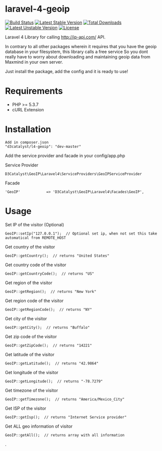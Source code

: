 laravel-4-geoip
===============

[![Build Status](https://api.travis-ci.org/D3Catalyst/laravel-4-geoip.svg)](https://travis-ci.org/D3Catalyst/laravel-4-geoip) [![Latest Stable Version](https://poser.pugx.org/d3catalyst/l4-geoip/v/stable.svg)](https://packagist.org/packages/d3catalyst/l4-geoip) [![Total Downloads](https://poser.pugx.org/d3catalyst/l4-geoip/downloads.svg)](https://packagist.org/packages/d3catalyst/l4-geoip) [![Latest Unstable Version](https://poser.pugx.org/d3catalyst/l4-geoip/v/unstable.svg)](https://packagist.org/packages/d3catalyst/l4-geoip) [![License](https://poser.pugx.org/d3catalyst/l4-geoip/license.svg)](https://packagist.org/packages/d3catalyst/l4-geoip)

Laravel 4 Library for calling http://ip-api.com/ API.

In contrary to all other packages wherein it requires that you have the geoip database in your filesystem, this library calls a free service
So you dont really have to worry about downloading and maintaining geoip data from Maxmind in your own server.

Just install the package, add the config and it is ready to use!


Requirements
============

* PHP >= 5.3.7
* cURL Extension

Installation
============

    Add in composer.json
    "d3catalyst/l4-geoip": "dev-master"

Add the service provider and facade in your config/app.php

Service Provider

    D3Catalyst\GeoIP\Laravel4\ServiceProviders\GeoIPServiceProvider

Facade

    'GeoIP'            => 'D3Catalyst\GeoIP\Laravel4\Facades\GeoIP',

Usage
=====

Set IP of the visitor (Optional)

    GeoIP::setIp("127.0.0.1");  // Optional set ip, when not set this take automatical from REMOTE_HOST

Get country of the visitor

    GeoIP::getCountry();  // returns "United States"
    
Get country code of the visitor

    GeoIP::getCountryCode();  // returns "US"

Get region of the visitor

    GeoIP::getRegion();  // returns "New York"

Get region code of the visitor

    GeoIP::getRegionCode();  // returns "NY"

Get city of the visitor

    GeoIP::getCity();  // returns "Buffalo"

Get zip code of the visitor

    GeoIP::getZipCode();  // returns "14221"
    
Get latitude of the visitor

    GeoIP::getLatitude();  // returns "42.9864"

Get longitude of the visitor

    GeoIP::getLongitude();  // returns "-78.7279"

Get timezone of the visitor

    GeoIP::getTimezone();  // returns "America/Mexico_City"

Get ISP of the visitor

    GeoIP::getIsp();  // returns "Internet Service provider"

Get ALL geo information of visitor

    GeoIP::getAll();  // returns array with all information

.
